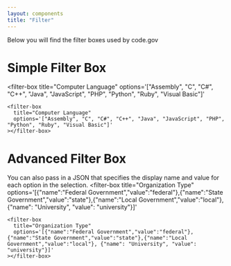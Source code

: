 ```yaml
---
layout: components
title: "Filter"
---
```


<script src="{{ '/assets/js/web_components/custom-elements.min.js' | relative_url }}"></script>
<script src="{{ '/assets/js/web_components/filter_box.js' | relative_url }}"></script>


<p>Below you will find the filter boxes used by code.gov</p>

# Simple Filter Box
<filter-box
  title="Computer Language"
  options='["Assembly", "C", "C#", "C++", "Java", "JavaScript", "PHP", "Python", "Ruby", "Visual Basic"]'
></filter-box>
```
<filter-box
  title="Computer Language"
  options='["Assembly", "C", "C#", "C++", "Java", "JavaScript", "PHP", "Python", "Ruby", "Visual Basic"]'
></filter-box>
```

# Advanced Filter Box
You can also pass in a JSON that specifies the display name and value for each option in the selection.
<filter-box
  title="Organization Type"
  options='[{"name":"Federal Government","value":"federal"},{"name":"State Government","value":"state"},{"name":"Local Government","value":"local"}, {"name": "University", "value": "university"}]'
></filter-box>
```
<filter-box
  title="Organization Type"
  options='[{"name":"Federal Government","value":"federal"},{"name":"State Government","value":"state"},{"name":"Local Government","value":"local"}, {"name": "University", "value": "university"}]'
></filter-box>
```
